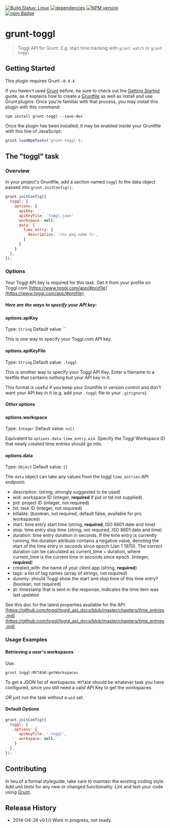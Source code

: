 [![Build Status: Linux](https://travis-ci.org/davidosomething/grunt-toggl.png?branch=master)](https://travis-ci.org/davidosomething/grunt-toggl)
[![dependencies](https://david-dm.org/davidosomething/grunt-toggl.png)](https://david-dm.org/davidosomething/grunt-toggl)
[![NPM version](https://badge.fury.io/js/grunt-toggl.svg)](http://badge.fury.io/js/grunt-toggl)
<br>[![npm Badge](https://nodei.co/npm/grunt-toggl.png?compact=true)](http://npmjs.org/package/grunt-toggl)

# grunt-toggl

> Toggl API for Grunt. E.g. start time tracking with `grunt watch` or
  `grunt toggl`

## Getting Started
This plugin requires Grunt `~0.4.4`

If you haven't used [Grunt](http://gruntjs.com/) before, be sure to check out
the [Getting Started](http://gruntjs.com/getting-started) guide, as it explains
how to create a [Gruntfile](http://gruntjs.com/sample-gruntfile) as well as
install and use Grunt plugins. Once you're familiar with that process, you may
install this plugin with this command:

```shell
npm install grunt-toggl --save-dev
```

Once the plugin has been installed, it may be enabled inside your Gruntfile
with this line of JavaScript:

```js
grunt.loadNpmTasks('grunt-toggl');
```

## The "toggl" task

### Overview
In your project's Gruntfile, add a section named `toggl` to the data object
passed into `grunt.initConfig()`.

```js
grunt.initConfig({
  toggl: {
    options: {
      apiKey: '',
      apiKeyFile: 'toggl.json'
      workspace: null,
      data: {
        time_entry: {
          description: '<%= pkg.name %>',
        }
      }
    }
  },
});
```

### Options

Your Toggl API key is required for this task. Get it from your profile on
Toggl.com [https://www.toggl.com/app/#profile](https://www.toggl.com/app/#profile).

##### Here are the ways to specify your API key: #####

#### options.apiKey
Type: `String`
Default value: ``

This is one way to specify your Toggl.com API key.

#### options.apiKeyFile
Type: `String`
Default value: `.toggl`

This is another way to specify your Toggl API Key. Enter a filename to a
textfile that contains nothing but your API key in it.

This format is useful if you keep your Gruntfile in version control and don't
want your API key in it (e.g. add your `.toggl` file to your `.gitignore`).

##### Other options #####

#### options.workspace
Type: `Integer`
Default value: `null`

Equivalent to `options.data.time_entry.wid`. Specify the Toggl Workspace ID
that newly created time entries should go into.

#### options.data
Type: `Object`
Default value: `{}`

The `data` object can take any values from the toggl `time_entries` API
endpoint:

 * description: (string, strongly suggested to be used)
 * wid: workspace ID (integer, **required** if pid or tid not supplied).
 * pid: project ID (integer, not required)
 * tid: task ID (integer, not required)
 * billable: (boolean, not required, default false, available for pro
   workspaces)
 * start: time entry start time (string, **required**, ISO 8601 date and time)
 * stop: time entry stop time (string, not required, ISO 8601 date and time)
 * duration: time entry duration in seconds. If the time entry is currently
   running, the duration attribute contains a negative value, denoting the
   start of the time entry in seconds since epoch (Jan 1 1970). The correct
   duration can be calculated as current_time + duration, where current_time is
   the current time in seconds since epoch. (integer, **required**)
 * created_with: the name of your client app (string, **required**)
 * tags: a list of tag names (array of strings, not required)
 * duronly: should Toggl show the start and stop time of this time entry?
   (boolean, not required)
 * at: timestamp that is sent in the response, indicates the time item was last
   updated

See this doc for the latest properties available for the API:
[https://github.com/toggl/toggl_api_docs/blob/master/chapters/time_entries.md](https://github.com/toggl/toggl_api_docs/blob/master/chapters/time_entries.md)

### Usage Examples

#### Retrieving a user's workspaces

Use:
```
grunt toggl:MYTASK:getWorkspaces
```
To get a JSON list of workspaces. `MYTASK` should be whatever task you have
configured, since you still need a valid API Key to get the workspaces.

*OR* just run the task without a `wid` set.

#### Default Options

```js
grunt.initConfig({
  toggl: {
    options: {
      apiKeyFile: '.toggl',
      workspace: null,
    }
  },
});
```

## Contributing
In lieu of a formal styleguide, take care to maintain the existing coding
style. Add unit tests for any new or changed functionality. Lint and test your
code using [Grunt](http://gruntjs.com/).

## Release History

 * 2014-04-28   v0.1.0    Work in progress, not ready.
